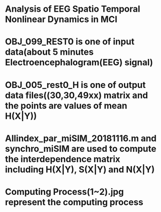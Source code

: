 # Analysis of EEG Spatio Temporal Nonlinear Dynamics in MCI
# OBJ_099_REST0 is one of input data(about 5 minutes Electroencephalogram(EEG) signal)
# OBJ_005_rest0_H is one of output data files((30,30,49xx) matrix and the points are values of mean H(X|Y))
# Allindex_par_miSIM_20181116.m and synchro_miSIM are used to compute the interdependence matrix including H(X|Y), S(X|Y) and N(X|Y)
# Computing Process(1~2).jpg represent the computing process
